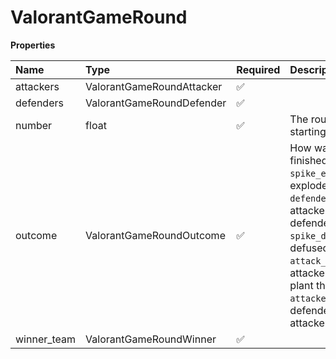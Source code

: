 # ValorantGameRound

**Properties**

| Name        | Type                      | Required | Description                                                                                                                                                                                                                                                                                      |
| :---------- | :------------------------ | :------- | :----------------------------------------------------------------------------------------------------------------------------------------------------------------------------------------------------------------------------------------------------------------------------------------------- |
| attackers   | ValorantGameRoundAttacker | ✅       |                                                                                                                                                                                                                                                                                                  |
| defenders   | ValorantGameRoundDefender | ✅       |                                                                                                                                                                                                                                                                                                  |
| number      | float                     | ✅       | The round number, starting at 1                                                                                                                                                                                                                                                                  |
| outcome     | ValorantGameRoundOutcome  | ✅       | How was the round finished. <br/>`spike_exploded`: spike exploded <br/>`defenders_eliminated`: attackers killed all defenders <br/>`spike_defused`: spike defused <br/>`attack_timeout`: attackers failed to plant the spike in time <br/>`attackers_eliminated`: defenders killed all attackers |
| winner_team | ValorantGameRoundWinner   | ✅       |                                                                                                                                                                                                                                                                                                  |

<!-- This file was generated by liblab | https://liblab.com/ -->
